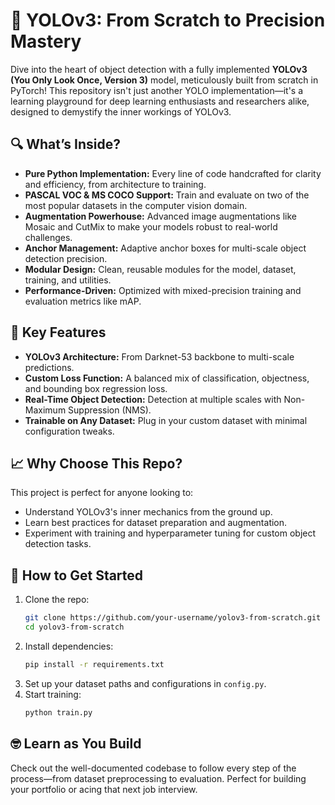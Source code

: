 # 🚀 YOLOv3: From Scratch to Precision Mastery

Dive into the heart of object detection with a fully implemented **YOLOv3 (You Only Look Once, Version 3)** model, meticulously built from scratch in PyTorch! This repository isn't just another YOLO implementation—it's a learning playground for deep learning enthusiasts and researchers alike, designed to demystify the inner workings of YOLOv3.

## 🔍 What’s Inside?
- **Pure Python Implementation:** Every line of code handcrafted for clarity and efficiency, from architecture to training.
- **PASCAL VOC & MS COCO Support:** Train and evaluate on two of the most popular datasets in the computer vision domain.
- **Augmentation Powerhouse:** Advanced image augmentations like Mosaic and CutMix to make your models robust to real-world challenges.
- **Anchor Management:** Adaptive anchor boxes for multi-scale object detection precision.
- **Modular Design:** Clean, reusable modules for the model, dataset, training, and utilities.
- **Performance-Driven:** Optimized with mixed-precision training and evaluation metrics like mAP.

## 🌟 Key Features
- **YOLOv3 Architecture:** From Darknet-53 backbone to multi-scale predictions.
- **Custom Loss Function:** A balanced mix of classification, objectness, and bounding box regression loss.
- **Real-Time Object Detection:** Detection at multiple scales with Non-Maximum Suppression (NMS).
- **Trainable on Any Dataset:** Plug in your custom dataset with minimal configuration tweaks.

## 📈 Why Choose This Repo?
This project is perfect for anyone looking to:
- Understand YOLOv3's inner mechanics from the ground up.
- Learn best practices for dataset preparation and augmentation.
- Experiment with training and hyperparameter tuning for custom object detection tasks.

## 🔧 How to Get Started
1. Clone the repo:
   ```bash
   git clone https://github.com/your-username/yolov3-from-scratch.git
   cd yolov3-from-scratch
   ```
2. Install dependencies:
   ```bash
   pip install -r requirements.txt
   ```
3. Set up your dataset paths and configurations in `config.py`.
4. Start training:
   ```bash
   python train.py
   ```

## 🤓 Learn as You Build
Check out the well-documented codebase to follow every step of the process—from dataset preprocessing to evaluation. Perfect for building your portfolio or acing that next job interview.
